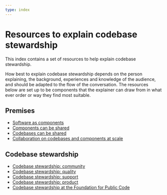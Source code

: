 ```yaml
---
type: index
---
```


# Resources to explain codebase stewardship

This index contains a set of resources to help explain codebase stewardship.

How best to explain codebase stewardship depends on the person explaining, the background, experiences and knowledge of the audience, and should be adapted to the flow of the conversation.
The resources below are set up to be components that the explainer can draw from in what ever order or way they find most suitable.

## Premises

* [Software as components](components.md)
* [Components can be shared](components-shared.md)
* [Codebases can be shared](codebases-shared.md)
* [Collaboration on codebases and components at scale](codebases-scale.md)

## Codebase stewardship

* [Codebase stewardship: community](codebase-community.md)
* [Codebase stewardship: quality](codebase-quality.md)
* [Codebase stewardship: support](codebase-support.md)
* [Codebase stewardship: product](codebase-product.md)
* [Codebase stewardship at the Foundation for Public Code](codebase-stewardship.md)
